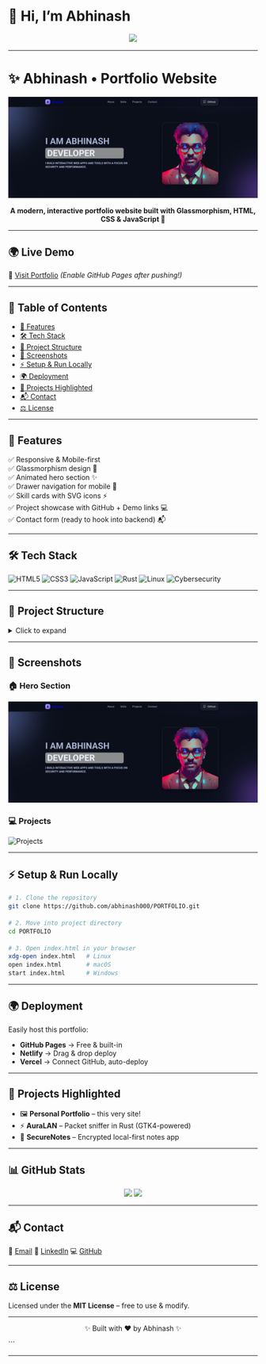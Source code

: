 


# 👋 Hi, I’m Abhinash  

<p align="center">
  <img src="https://readme-typing-svg.herokuapp.com?size=26&duration=4000&color=3AF7E9&center=true&vCenter=true&width=550&lines=Full+Stack+Developer;Cybersecurity+Enthusiast;Linux+%26+Rust+Lover;Open+Source+Contributor;Always+Learning+New+Things" />
</p>

---

# ✨ Abhinash • Portfolio Website  

![Portfolio Preview](src/SHOWCASE.png)

<p align="center">
  <b>A modern, interactive portfolio website built with Glassmorphism, HTML, CSS & JavaScript 🚀</b>
</p>

---

## 🌍 Live Demo  
🔗 [Visit Portfolio](https://abhinash000.github.io/PORTFOLIO/) *(Enable GitHub Pages after pushing!)*

---

## 📖 Table of Contents
- [🚀 Features](#-features)
- [🛠️ Tech Stack](#️-tech-stack)
- [📂 Project Structure](#-project-structure)
- [📸 Screenshots](#-screenshots)
- [⚡ Setup & Run Locally](#-setup--run-locally)
- [🌍 Deployment](#-deployment)
- [📌 Projects Highlighted](#-projects-highlighted)
- [📬 Contact](#-contact)
- [⚖️ License](#️-license)

---

## 🚀 Features
✅ Responsive & Mobile-first  
✅ Glassmorphism design 🎨  
✅ Animated hero section ✨  
✅ Drawer navigation for mobile 📱  
✅ Skill cards with SVG icons ⚡  
✅ Project showcase with GitHub + Demo links 💻  
✅ Contact form (ready to hook into backend) 📬  

---

## 🛠️ Tech Stack  

![HTML5](https://img.shields.io/badge/HTML5-E34F26?style=for-the-badge&logo=html5&logoColor=white)
![CSS3](https://img.shields.io/badge/CSS3-1572B6?style=for-the-badge&logo=css3&logoColor=white)
![JavaScript](https://img.shields.io/badge/JavaScript-F7DF1E?style=for-the-badge&logo=javascript&logoColor=black)
![Rust](https://img.shields.io/badge/Rust-000000?style=for-the-badge&logo=rust&logoColor=white)
![Linux](https://img.shields.io/badge/Linux-FCC624?style=for-the-badge&logo=linux&logoColor=black)
![Cybersecurity](https://img.shields.io/badge/Security-FF0000?style=for-the-badge&logo=protonvpn&logoColor=white)

---

## 📂 Project Structure
<details>
<summary>Click to expand</summary>

```

PORTFOLIO/
│── index.html        # Main page
│── styles.css        # Styles
│── script.js         # Animations & drawer logic
│── src/              # Assets (images, icons, screenshots)
│── README.md         # Project documentation

````
</details>

---

## 📸 Screenshots  

### 🏠 Hero Section
![Hero](src/SHOWCASE.png)  

### 💻 Projects
![Projects](src/screenshot.png)  

---

## ⚡ Setup & Run Locally
```bash
# 1. Clone the repository
git clone https://github.com/abhinash000/PORTFOLIO.git

# 2. Move into project directory
cd PORTFOLIO

# 3. Open index.html in your browser
xdg-open index.html   # Linux
open index.html       # macOS
start index.html      # Windows
````

---

## 🌍 Deployment

Easily host this portfolio:

* **GitHub Pages** → Free & built-in
* **Netlify** → Drag & drop deploy
* **Vercel** → Connect GitHub, auto-deploy

---

## 📌 Projects Highlighted

* 🖼️ **Personal Portfolio** – this very site!
* ⚡ **AuraLAN** – Packet sniffer in Rust (GTK4-powered)
* 🔐 **SecureNotes** – Encrypted local-first notes app

---

## 📊 GitHub Stats

<p align="center">
  <img src="https://github-readme-stats.vercel.app/api?username=abhinash000&show_icons=true&theme=tokyonight" height="150">
  <img src="https://github-readme-streak-stats.herokuapp.com/?user=abhinash000&theme=tokyonight" height="150">
</p>

---

## 📬 Contact

📧 [Email](abhin7650@gmail.com)
🔗 [LinkedIn](https://linkedin.com/)
💻 [GitHub](https://github.com/abhinash000)

---

## ⚖️ License

Licensed under the **MIT License** – free to use & modify.

---

<p align="center">✨ Built with ❤️ by Abhinash ✨</p>
```

---
